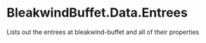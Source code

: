 # BleakwindBuffet.Data.Entrees
Lists out the entrees at bleakwind-buffet and all of their properties